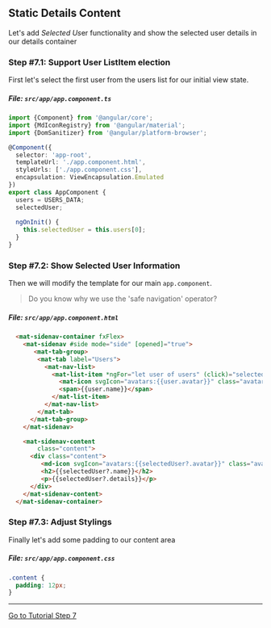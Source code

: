 ## Static Details Content

Let's add *Selected Us*er functionality and show the selected user details in our details container

### Step #7.1: Support User ListItem election

First let's select the first user from the users list for our initial view state.

##### File:  `src/app/app.component.ts`

```ts
import {Component} from '@angular/core';
import {MdIconRegistry} from '@angular/material';
import {DomSanitizer} from '@angular/platform-browser';

@Component({
  selector: 'app-root',
  templateUrl: './app.component.html',
  styleUrls: ['./app.component.css'],
  encapsulation: ViewEncapsulation.Emulated
})
export class AppComponent {
  users = USERS_DATA;
  selectedUser;
  
  ngOnInit() {
    this.selectedUser = this.users[0];
  }
}

```

### Step #7.2: Show Selected User Information

Then we will modify the template for our main `app.component`. 

> Do you know why we use the 'safe navigation' operator? 

##### File:  `src/app/app.component.html`

```html
  <mat-sidenav-container fxFlex>
    <mat-sidenav #side mode="side" [opened]="true">
       <mat-tab-group>
        <mat-tab label="Users">
          <mat-nav-list>
            <mat-list-item *ngFor="let user of users" (click)="selectedUser = user">
              <mat-icon svgIcon="avatars:{{user.avatar}}" class="avatar"></mat-icon>
              <span>{{user.name}}</span>
            </mat-list-item>
          </mat-nav-list>
        </mat-tab>
      </mat-tab-group>
    </mat-sidenav>

    <mat-sidenav-content 
        class="content">
      <div class="content">
         <md-icon svgIcon="avatars:{{selectedUser?.avatar}}" class="avatar"></md-icon>
         <h2>{{selectedUser?.name}}</h2>
         <p>{{selectedUser?.details}}</p>
      </div>
    </mat-sidenav-content>
  </mat-sidenav-container>
```

### Step #7.3: Adjust Stylings

Finally let's add some padding to our content area

##### File:  `src/app/app.component.css`

```css
.content {
  padding: 12px;
}
```

---

[Go to Tutorial Step 7](STEP_7.md)
